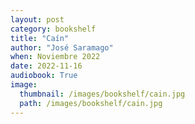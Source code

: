 ```yaml
---
layout: post
category: bookshelf
title: "Caín"
author: "José Saramago"
when: Noviembre 2022
date: 2022-11-16
audiobook: True
image:
  thumbnail: /images/bookshelf/cain.jpg
  path: /images/bookshelf/cain.jpg
---
```

